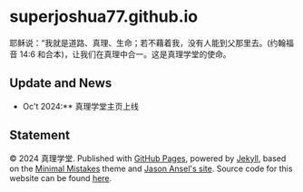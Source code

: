 # superjoshua77.github.io

耶稣说：“我就是道路、真理、生命；若不藉着我，没有人能到父那里去。(约翰福音 14:6 和合本)，让我们在真理中合一。这是真理学堂的使命。

## Update and News

- Oc't 2024:** 真理学堂主页上线

## Statement

© 2024 真理学堂. Published with [GitHub Pages](https://pages.github.com/), powered by [Jekyll](https://jekyllrb.com/), based on the [Minimal Mistakes](https://mademistakes.com/) theme and [Jason Ansel's site](https://github.com/jansel/jansel.github.io). Source code for this website can be found [here](https://github.com/GuangLun2000/GuangLun2000.github.io).

